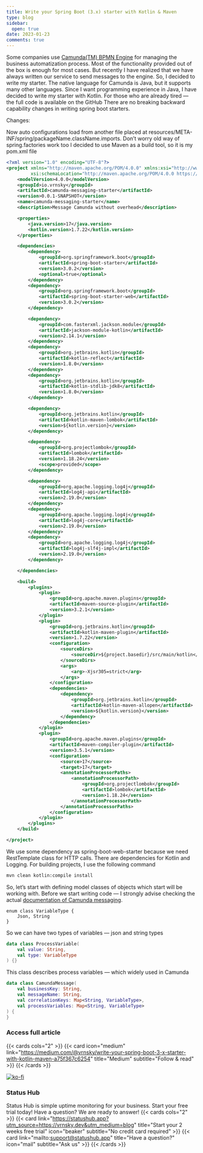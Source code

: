```yaml
---
title: Write your Spring Boot (3.x) starter with Kotlin & Maven
type: blog
sidebar:
  open: true
date: 2023-01-23
comments: true
---
```


Some companies use [Camunda(TM) BPMN Engine](https://camunda.com/) for managing the business automatization process. Most of the functionality provided out of the box is enough for most cases. But recently I have realized that we have always written our service to send messages to the engine.
So, I decided to write my starter. The native language for Camunda is Java, but it supports many other languages. Since I want programming experience in Java, I have decided to write my starter with Kotlin.
For those who are already tired — the full code is available on the GitHub
There are no breaking backward capability changes in writing spring boot starters.

Changes:

Now auto configurations load from another file placed at resources/META-INF/spring/packageName.className.imports. Don’t worry old way of spring.factories work too
I decided to use Maven as a build tool, so it is my pom.xml file

```xml {filname="pom.xml"}
<?xml version="1.0" encoding="UTF-8"?>
<project xmlns="http://maven.apache.org/POM/4.0.0" xmlns:xsi="http://www.w3.org/2001/XMLSchema-instance"
         xsi:schemaLocation="http://maven.apache.org/POM/4.0.0 https://maven.apache.org/xsd/maven-4.0.0.xsd">
    <modelVersion>4.0.0</modelVersion>
    <groupId>io.vrnsky</groupId>
    <artifactId>camunda-messaging-starter</artifactId>
    <version>0.0.1-SNAPSHOT</version>
    <name>camunda-messaging-starter</name>
    <description>Message Camunda without overhead</description>

    <properties>
        <java.version>17</java.version>
        <kotlin.version>1.7.22</kotlin.version>
    </properties>

    <dependencies>
        <dependency>
            <groupId>org.springframework.boot</groupId>
            <artifactId>spring-boot-starter</artifactId>
            <version>3.0.2</version>
            <optional>true</optional>
        </dependency>
        <dependency>
            <groupId>org.springframework.boot</groupId>
            <artifactId>spring-boot-starter-web</artifactId>
            <version>3.0.2</version>
        </dependency>

        <dependency>
            <groupId>com.fasterxml.jackson.module</groupId>
            <artifactId>jackson-module-kotlin</artifactId>
            <version>2.14.1</version>
        </dependency>
        <dependency>
            <groupId>org.jetbrains.kotlin</groupId>
            <artifactId>kotlin-reflect</artifactId>
            <version>1.8.0</version>
        </dependency>
        <dependency>
            <groupId>org.jetbrains.kotlin</groupId>
            <artifactId>kotlin-stdlib-jdk8</artifactId>
            <version>1.8.0</version>
        </dependency>

        <dependency>
            <groupId>org.jetbrains.kotlin</groupId>
            <artifactId>kotlin-maven-lombok</artifactId>
            <version>${kotlin.version}</version>
        </dependency>

        <dependency>
            <groupId>org.projectlombok</groupId>
            <artifactId>lombok</artifactId>
            <version>1.18.24</version>
            <scope>provided</scope>
        </dependency>

        <dependency>
            <groupId>org.apache.logging.log4j</groupId>
            <artifactId>log4j-api</artifactId>
            <version>2.19.0</version>
        </dependency>
        <dependency>
            <groupId>org.apache.logging.log4j</groupId>
            <artifactId>log4j-core</artifactId>
            <version>2.19.0</version>
        </dependency>
        <dependency>
            <groupId>org.apache.logging.log4j</groupId>
            <artifactId>log4j-slf4j-impl</artifactId>
            <version>2.19.0</version>
        </dependency>

    </dependencies>

    <build>
        <plugins>
            <plugin>
                <groupId>org.apache.maven.plugins</groupId>
                <artifactId>maven-source-plugin</artifactId>
                <version>3.2.1</version>
            </plugin>
            <plugin>
                <groupId>org.jetbrains.kotlin</groupId>
                <artifactId>kotlin-maven-plugin</artifactId>
                <version>1.7.22</version>
                <configuration>
                    <sourceDirs>
                        <sourceDir>${project.basedir}/src/main/kotlin</sourceDir>
                    </sourceDirs>
                    <args>
                        <arg>-Xjsr305=strict</arg>
                    </args>
                </configuration>
                <dependencies>
                    <dependency>
                        <groupId>org.jetbrains.kotlin</groupId>
                        <artifactId>kotlin-maven-allopen</artifactId>
                        <version>${kotlin.version}</version>
                    </dependency>
                </dependencies>
            </plugin>
            <plugin>
                <groupId>org.apache.maven.plugins</groupId>
                <artifactId>maven-compiler-plugin</artifactId>
                <version>3.5.1</version>
                <configuration>
                    <source>17</source>
                    <target>17</target>
                    <annotationProcessorPaths>
                        <annotationProcessorPath>
                            <groupId>org.projectlombok</groupId>
                            <artifactId>lombok</artifactId>
                            <version>1.18.24</version>
                        </annotationProcessorPath>
                    </annotationProcessorPaths>
                </configuration>
            </plugin>
        </plugins>
    </build>

</project>
```
We use some dependency as spring-boot-web-starter because we need RestTemplate class for HTTP calls. There are dependencies for Kotlin and Logging.
For building projects, I use the following command

```bash
mvn clean kotlin:compile install
```

So, let’s start with defining model classes of objects which start will be working with.
Before we start writing code — I strongly advise checking the actual [documentation of Camunda messaging](https://docs.camunda.org/manual/7.16/reference/rest/message/post-message/).

```kolin
enum class VariableType {
    Json, String
}
```

So we can have two types of variables — json and string types

```kotlin
data class ProcessVariable(
    val value: String,
    val type: VariableType
) {}
```
This class describes process variables — which widely used in Camunda

```kotlin
data class CamundaMessage(
    val businessKey: String,
    val messageName: String,
    val correlationKeys: Map<String, VariableType>,
    val processVariables: Map<String, VariableType>
) {
}
```

### Access full article
{{< cards cols="2" >}}
{{< card icon="medium" link="https://medium.com/@vrnsky/write-your-spring-boot-3-x-starter-with-kotlin-maven-a75f367c6254" title="Medium" subtitle="Follow & read" >}}
{{< /cards >}}

[![ko-fi](https://ko-fi.com/img/githubbutton_sm.svg)](https://ko-fi.com/J3J416GZA5)

### Status Hub
Status Hub is simple uptime monitoring for your business. Start your free trial today!
Have a question? We are ready to answer!
{{< cards cols="2" >}}
{{< card link="https://statushub.app?utm_source=https://vrnsky.dev&utm_medium=blog" title="Start your 2 weeks free trial" icon="beaker" subtitle="No credit card required" >}}
{{< card link="mailto:support@statushub.app" title="Have a question?" icon="mail" subtitle="Ask us" >}}
{{< /cards >}}
